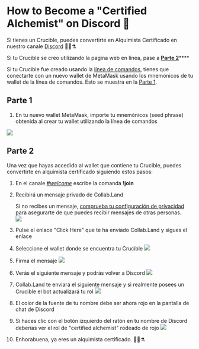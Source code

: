 # How to Become a "Certified Alchemist" on Discord 💬

Si tienes un Crucible, puedes convertirte en Alquimista Certificado en nuestro canale [Discord](https://discord.com/invite/qWQQMMKjKe) 🧙‍♂️⚗

Si tu Crucible se creo utilizando la pagina web en línea, pase a [**Parte 2**](how-to-become-a-certified-alchemist-on-discord.md#part-2)\*\*\*\*

Si tu Crucible fue creado usando la [línea de comandos](https://github.com/alchemistcoin/alchemist), tienes que conectarte con un nuevo wallet de MetaMask usando los mnemónicos de tu wallet de la línea de comandos. Esto se muestra en la [Parte 1](https://app.gitbook.com/@alchemist-docs/s/mist/~/drafts/-M_aTwaVOksvpE2u3Iv7/v/spanish/crucible/how-to-become-a-certified-alchemist-on-discord#part-1).

## **Parte 1**

1. En tu nuevo wallet MetaMask, importe tu mnemónicos \(seed phrase\) obtenida al crear tu wallet utilizando la línea de comandos

![](https://i.imgur.com/4RxfjZs.png)

## **Parte 2**

Una vez que hayas accedido al wallet que contiene tu Crucible, puedes convertirte en alquimista certificado siguiendo estos pasos:

1. En el canale [_\#welcome_](http://discord.alchemist.wtf) escribe la comanda **!join**
2. Recibirá un mensaje privado de Collab.Land

   Si no recibes un mensaje, [comprueba tu configuración de privacidad](https://support.discord.com/hc/en-us/articles/217916488-Blocking-Privacy-Settings-) para asegurarte de que puedes recibir mensajes de otras personas.   
   ![](https://i.imgur.com/2UvO1ZL.png)

3. Pulse el enlace "Click Here" que te ha enviado Collab.Land y sigues el enlace
4. Seleccione el wallet donde se encuentra tu Crucible ![](https://i.imgur.com/y4bXisJ.png)
5. Firma el mensaje ![](https://i.imgur.com/nF29cFo.png)
6. Verás el siguiente mensaje y podrás volver a Discord ![](https://i.imgur.com/WVIelT9.png)
7. Collab.Land te enviará el siguiente mensaje y si realmente posees un Crucible el bot actualizará tu rol ![](https://i.imgur.com/1UMmipM.png)
8. El color de la fuente de tu nombre debe ser ahora rojo en la pantalla de chat de Discord
9. Si haces clic con el botón izquierdo del ratón en tu nombre de Discord deberías ver el rol de "certified alchemist" rodeado de rojo ![](https://i.imgur.com/KTO91Q1.png)
10. Enhorabuena, ya eres un alquimista certificado. 🧙‍♂️⚗

